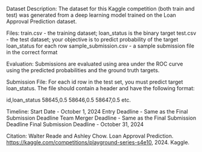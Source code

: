 Dataset Description:
The dataset for this Kaggle competition (both train and test) was generated from a deep learning model trained on the Loan Approval Prediction dataset.

Files: 
train.csv - the training dataset; loan_status is the binary target
test.csv - the test dataset; your objective is to predict probability of the target loan_status for each row
sample_submission.csv - a sample submission file in the correct format

Evaluation:
Submissions are evaluated using area under the ROC curve using the predicted probabilities and the ground truth targets.

Submission File:
For each id row in the test set, you must predict target loan_status. The file should contain a header and have the following format:

id,loan_status
58645,0.5
58646,0.5
58647,0.5
etc.


Timeline:
Start Date - October 1, 2024
Entry Deadline - Same as the Final Submission Deadline
Team Merger Deadline - Same as the Final Submission Deadline
Final Submission Deadline - October 31, 2024


Citation:
Walter Reade and Ashley Chow. Loan Approval Prediction. https://kaggle.com/competitions/playground-series-s4e10, 2024. Kaggle.

